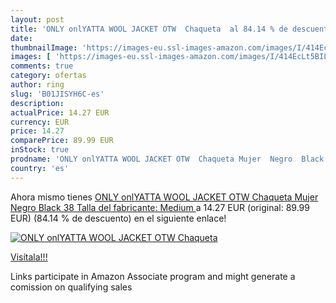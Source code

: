 ```yaml
---
layout: post
title: 'ONLY onlYATTA WOOL JACKET OTW  Chaqueta  al 84.14 % de descuento'
date: 
thumbnailImage: 'https://images-eu.ssl-images-amazon.com/images/I/414EcLt5BIL._SL200_.jpg'
images: [ 'https://images-eu.ssl-images-amazon.com/images/I/414EcLt5BIL._SL200_.jpg' ]
comments: true
category: ofertas
author: ring
slug: 'B01JISYH6C-es'
description:
actualPrice: 14.27 EUR
currency: EUR
price: 14.27
comparePrice: 89.99 EUR
inStock: true
prodname: 'ONLY onlYATTA WOOL JACKET OTW  Chaqueta Mujer  Negro  Black   38  Talla del fabricante: Medium '
country: 'es'
---
```


Ahora mismo tienes [ONLY onlYATTA WOOL JACKET OTW  Chaqueta Mujer  Negro  Black   38  Talla del fabricante: Medium ](https://www.amazon.es/dp/B01JISYH6C/?tag=tolees-21) a 14.27 EUR (original: 89.99 EUR) (84.14 %  de descuento) en el siguiente enlace!

[![ONLY onlYATTA WOOL JACKET OTW  Chaqueta ](https://images-eu.ssl-images-amazon.com/images/I/414EcLt5BIL._SL200_.jpg)](https://www.amazon.es/dp/B01JISYH6C/?tag=tolees-21)

[Visítala!!!](https://www.amazon.es/dp/B01JISYH6C/?tag=tolees-21)

Links participate in Amazon Associate program and might generate a comission on qualifying sales
